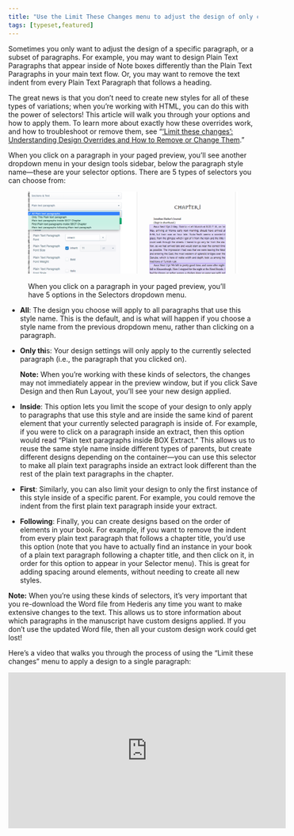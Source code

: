 ```yaml
---
title: "Use the Limit These Changes menu to adjust the design of only certain paragraphs or elements"
tags: [typeset,featured]
---
```

 
<html><body><section data-type="chapter" class="hsecchapter" data-hederis-type="hsecchapter" id="selectors" data-pi-attrs="id: selectors; data-tags: typeset,featured;" role="doc-chapter" data-tags="typeset,featured" data-author-name=" " data-book-title=" " title="Use the Limit These Changes menu to adjust the design of only certain paragraphs or elements"><p class="hblkp" data-hederis-type="hblkp" id="p0IbNd9Q7">Sometimes you only want to adjust the design of a specific paragraph, or a subset of paragraphs. For example, you may want to design Plain Text Paragraphs that appear inside of Note boxes differently than the Plain Text Paragraphs in your main text flow. Or, you may want to remove the text indent from every Plain Text Paragraph that follows a heading. </p><p class="hblkp" data-hederis-type="hblkp" id="psFOH6FKL">The great news is that you don&#8217;t need to create new styles for all of these types of variations; when you&#8217;re working with HTML, you can do this with the power of selectors! This article will walk you through your options and how to apply them. To learn more about exactly how these overrides work, and how to troubleshoot or remove them, see &#8220;<a href="{% link _docs/design-settings-and-inheritance.md %}" class="hspana" data-hederis-type="hspana" id="pXfnVrdHZ">&#8216;Limit these changes&#8217;: Understanding Design Overrides and How to Remove or Change Them</a>.&#8221;</p><p class="hblkp" data-hederis-type="hblkp" id="p4qlDkiMJ">When you click on a paragraph in your paged preview, you&#8217;ll see another dropdown menu in your design tools sidebar, below the paragraph style name&#8212;these are your selector options. There are 5 types of selectors you can choose from:</p><figure class="hwprfig" data-hederis-type="hwprfig" id="pqKrUOYje"><img data-hederis-type="hblkimg" class="hblkimg" id="pXa63iQgU" src="/images/selectors.png" data-img-src="/images/selectors.png"/><p class="hblkcaption" data-hederis-type="hblkcaption" id="p7bdNClIN">When you click on a paragraph in your paged preview, you&#8217;ll have 5 options in the Selectors dropdown menu.</p></figure><ul class="hwprbulletlist" data-hederis-type="hwprbulletlist" id="pQGqRAUA2"><li class="hblkuli" data-hederis-type="hblkuli" id="li17iBRkS6"><p class="hblkuli" data-hederis-type="hblklip" id="pJgrmY4Wp"><strong data-hederis-type="hspanstrong" id="pmMQMYkwG">All</strong>: The design you choose will apply to all paragraphs that use this style name. This is the default, and is what will happen if you choose a style name from the previous dropdown menu, rather than clicking on a paragraph.</p></li><li class="hblkuli" data-hederis-type="hblkuli" id="lidQLU4cBQ"><p class="hblkuli" data-hederis-type="hblklip" id="p2lnEJk4u"><strong class="hspanstrong" data-hederis-type="hspanstrong" id="pWSX0FBlt">Only thi</strong>s: Your design settings will only apply to the currently selected paragraph (i.e., the paragraph that you clicked on). </p><div class="hwprbox box" data-hederis-type="hwprbox" id="peK5TfBCL" data-type="sidebar"><p class="hblkp" data-hederis-type="hblkp" id="pjver7ErR"><strong class="hspanstrong" data-hederis-type="hspanstrong" id="pvcEjuvXx">Note:</strong> When you&#8217;re working with these kinds of selectors, the changes may not immediately appear in the preview window, but if you click Save Design and then Run Layout, you&#8217;ll see your new design applied.</p></div></li><li class="hblkuli" data-hederis-type="hblkuli" id="liHf1UsLpb"><p class="hblkuli" data-hederis-type="hblklip" id="psdnCBNEF"><strong class="hspanstrong" data-hederis-type="hspanstrong" id="pb9KDztn5">Inside</strong>: This option lets you limit the scope of your design to only apply to paragraphs that use this style and are inside the same kind of parent element that your currently selected paragraph is inside of. For example, if you were to click on a paragraph inside an extract, then this option would read &#8220;Plain text paragraphs inside BOX Extract.&#8221; This allows us to reuse the same style name inside different types of parents, but create different designs depending on the container&#8212;you can use this selector to make all plain text paragraphs inside an extract look different than the rest of the plain text paragraphs in the chapter.</p></li><li class="hblkuli" data-hederis-type="hblkuli" id="li0xje1BvB"><p class="hblkuli" data-hederis-type="hblklip" id="pfGGCKQF1"><strong class="hspanstrong" data-hederis-type="hspanstrong" id="p9K5wQBsH">First</strong>: Similarly, you can also limit your design to only the first instance of this style inside of a specific parent. For example, you could remove the indent from the first plain text paragraph inside your extract.</p></li><li class="hblkuli" data-hederis-type="hblkuli" id="liqDohfOBW"><p class="hblkuli" data-hederis-type="hblklip" id="pCYxIXxYp"><strong class="hspanstrong" data-hederis-type="hspanstrong" id="pfKwC2RFG">Following</strong>: Finally, you can create designs based on the order of elements in your book. For example, if you want to remove the indent from every plain text paragraph that follows a chapter title, you&#8217;d use this option (note that you have to actually find an instance in your book of a plain text paragraph following a chapter title, and then click on it, in order for this option to appear in your Selector menu). This is great for adding spacing around elements, without needing to create all new styles.</p></li></ul><div class="hwprbox box" data-hederis-type="hwprbox" id="pmvziFRaB" data-type="sidebar"><p class="hblkp" data-hederis-type="hblkp" id="p1m0cNIMP"><strong class="hspanstrong" data-hederis-type="hspanstrong" id="pJ0BPv7OR">Note:</strong> When you&#8217;re using these kinds of selectors, it&#8217;s very important that you re-download the Word file from Hederis any time you want to make extensive changes to the text. This allows us to store information about which paragraphs in the manuscript have custom designs applied. If you don&#8217;t use the updated Word file, then all your custom design work could get lost!</p></div><p class="hblkp" data-hederis-type="hblkp" id="pSPQBYJmw">Here&#8217;s a video that walks you through the process of using the &#8220;Limit these changes&#8221; menu to apply a design to a single paragraph:</p><iframe width="560" height="315" src="https://www.youtube.com/embed/HrpE181HFd8" frameborder="0" allow="accelerometer;" autoplay="" clipboard-write="" encrypted-media="" gyroscope="" picture-in-picture="" allowfullscreen=""/><p data-embedded-html="true">INTENTIONALLY BLANK</p></section></body></html>
